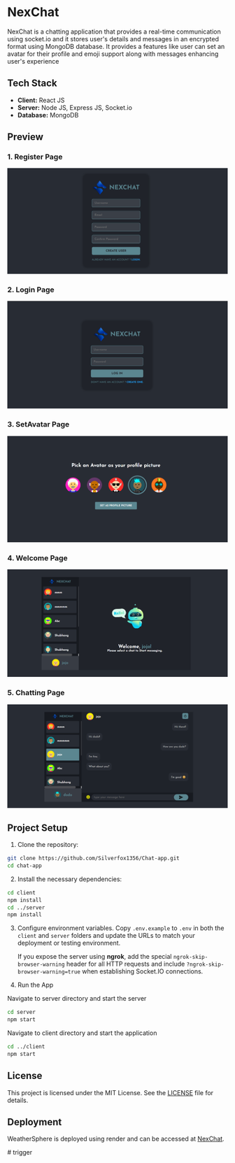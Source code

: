 # NexChat

NexChat is a chatting application that provides a real-time communication using socket.io and it stores user's details and messages in an encrypted format using MongoDB database. It provides a features like user can set an avatar for their profile and emoji 
support along with messages enhancing user's experience

## Tech Stack

- **Client:** React JS
- **Server:** Node JS, Express JS, Socket.io
- **Database:** MongoDB

## Preview
### 1. Register Page
![chat-app](public/src/assets/nex-1register.png)
### 2. Login Page
![chat-app](public/src/assets/nex-1login.png)
### 3. SetAvatar Page
![chat-app](public/src/assets/nex-1avatar.png)
### 4. Welcome Page
![chat-app](public/src/assets/nex-1welcome.png)
### 5. Chatting Page
![chat-app](public/src/assets/nex-1chat.png)

## Project Setup

1. Clone the repository:
```bash
git clone https://github.com/Silverfox1356/Chat-app.git
cd chat-app
 ```
2. Install the necessary dependencies:
```bash
cd client
npm install
cd ../server
npm install
```

3. Configure environment variables. Copy `.env.example` to `.env` in both
   the `client` and `server` folders and update the URLs to match your
   deployment or testing environment.

   If you expose the server using **ngrok**, add the special
   `ngrok-skip-browser-warning` header for all HTTP requests and include
   `?ngrok-skip-browser-warning=true` when establishing Socket.IO connections.

4. Run the App

Navigate to server directory and start the server
```bash
cd server
npm start
```

Navigate to client directory and start the application
```bash
cd ../client
npm start
```

## License

This project is licensed under the MIT License. See the [LICENSE](LICENSE) file for details.

## Deployment

WeatherSphere is deployed using render and can be accessed at [NexChat](https://nexchat-1-1x8i.onrender.com).

#   t r i g g e r 
 
 